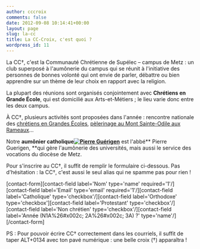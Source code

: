 ```yaml
---
author: cccroix
comments: false
date: 2012-09-08 10:14:41+00:00
layout: page
slug: la-cc
title: La CC-Croix, c'est quoi ?
wordpress_id: 11
---
```


La CC†, c'est la Communauté Chrétienne de Supélec – campus de Metz : un club superposé à l'aumônerie du campus qui se réunit à l'initiative des personnes de bonnes volonté qui ont envie de parler, débattre ou bien apprendre sur un thème de leur choix en rapport avec la religion.

La plupart des réunions sont organisés conjointement avec **Chrétiens en Grande École**, qui est domicilié aux Arts-et-Métiers ; le lieu varie donc entre les deux campus.

À CC†, plusieurs activités sont proposées dans l'année : rencontre nationale des [chrétiens en Grandes Écoles](http://www.cgenational.com/), [pèlerinage au Mont Sainte-Odile aux Rameaux](http://pelesteodile.free.fr)...

Notre **aumônier catholique[![Pierre Guérigen](https://cccroixmetz.files.wordpress.com/2012/09/photo-3.jpg?w=150)](https://cccroixmetz.files.wordpress.com/2012/09/photo-3.jpg)** est l'abbé** Pierre Guerigen, **qui gère l'aumônerie des universités, mais aussi le service des vocations du diocèse de Metz.

Pour s'inscrire au CC†, il suffit de remplir le formulaire ci-dessous. Pas d'hésitation : la CC†, c'est aussi le seul alias qui ne spamme pas pour rien !

[contact-form][contact-field label='Nom' type='name' required='1'/][contact-field label='Email' type='email' required='1'/][contact-field label='Catholique' type='checkbox'/][contact-field label='Orthodoxe' type='checkbox'][contact-field label='Protestant' type='checkbox'/][contact-field label='Non chrétien' type='checkbox'/][contact-field label='Année (N1A%26#x002c; 2A%26#x002c; 3A) ?' type='name'/][/contact-form]

PS : Pour pouvoir écrire CC† correctement dans les courriels, il suffit de taper ALT+0134 avec ton pavé numérique : une belle croix (†) apparaîtra !
